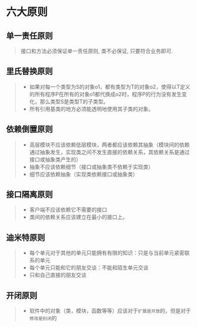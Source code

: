 # 六大原则

## 单一责任原则

> 接口和方法必须保证单一责任原则, 类不必保证, 只要符合业务即可.

## 里氏替换原则

> - 如果对每一个类型为S的对象o1，都有类型为T的对象o2，使得以T定义的所有程序P在所有的对象o1都代换成o2时，程序P的行为没有发生变化，那么类型S是类型T的子类型。
> - 所有引用基类的地方必须能透明地使用其子类的对象。

## 依赖倒置原则

> - 高层模块不应该依赖低层模块，两者都应该依赖其抽象（模块间的依赖通过抽象发生，实现类之间不发生直接的依赖关系，其依赖关系是通过接口或抽象类产生的）
> - 抽象不应该依赖细节（接口或抽象类不依赖于实现类）
> - 细节应该依赖抽象（实现类依赖接口或抽象类）

## 接口隔离原则

> - 客户端不应该依赖它不需要的接口
> - 类间的依赖关系应该建立在最小的接口上。

## 迪米特原则

> - 每个单元对于其他的单元只能拥有有限的知识：只是与当前单元紧密联系的单元
> - 每个单元只能和它的朋友交谈：不能和陌生单元交谈
> - 只和自己直接的朋友交谈

## 开闭原则

> - 软件中的对象（类，模块，函数等等）应该对于`扩展是开放`的，但是对于`修改是封闭`的
